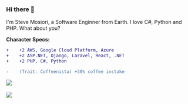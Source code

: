 ### Hi there 👋

I'm Steve Mosiori, a Software Enginner from Earth. I love C#, Python and PHP. What about you?

**Character Specs:**
```diff
+    +2 AWS, Google Cloud Platform, Azure
+    +2 ASP.NET, Django, Laravel, React, .NET
+    +2 PHP, C#, Python

-    (Trait: Coffeenista) +30% coffee instake
```


<a href="https://github.com/stevemosiori">
  <img align="center" src="https://github-readme-stats.vercel.app/api?username=stevemosiori&count_private=true&show_icons=true&include_all_commits=true" />
</a>
<br />
<br />
<a href="https://github.com/stevemosiori">
  <img align="center" src="https://github-readme-stats.vercel.app/api/top-langs/?username=stevemosiori&layout=compact" />
</a>
